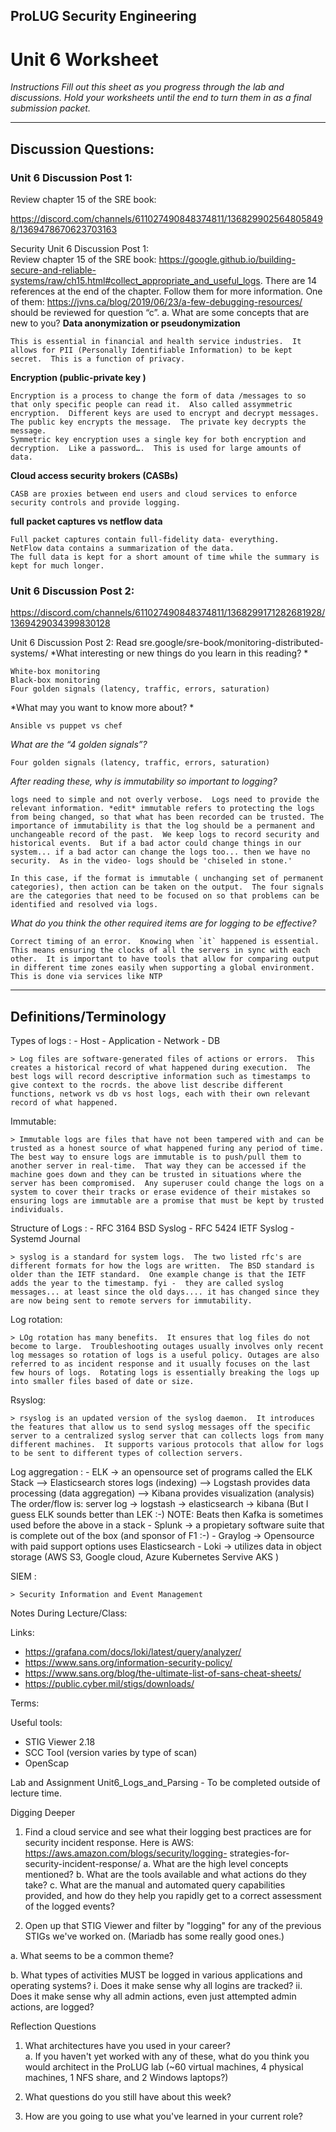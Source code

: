## ProLUG Security Engineering 
# Unit 6 Worksheet 
 
*Instructions*
*Fill out this sheet as you progress through the lab and discussions. Hold your worksheets until the end to turn them in as a final submission packet.*

---

## Discussion Questions:

### Unit 6 Discussion Post 1: 
Review chapter 15 of the SRE book: 


https://discord.com/channels/611027490848374811/1368299025648058498/1369478670623703163

Security Unit 6 Discussion Post 1:  
Review chapter 15 of the SRE book: https://google.github.io/building-secure-and-reliable-systems/raw/ch15.html#collect_appropriate_and_useful_logs. 
There are 14 references at the end of the chapter. Follow them for more information. One of them:  https://jvns.ca/blog/2019/06/23/a-few-debugging-resources/  should be reviewed for question “c”.
a.    What are some concepts that are new to you?
**Data anonymization or pseudonymization**
```
This is essential in financial and health service industries.  It allows for PII (Personally Identifiable Information) to be kept secret.  This is a function of privacy.
```

**Encryption (public-private key )**
```
Encryption is a process to change the form of data /messages to so that only specific people can read it.  Also called assymmetric encryption.  Different keys are used to encrypt and decrypt messages. The public key encrypts the message.  The private key decrypts the message.
Symmetric key encryption uses a single key for both encryption and decryption.  Like a password….  This is used for large amounts of data.
```
**Cloud access security brokers (CASBs)**
```
CASB are proxies between end users and cloud services to enforce security controls and provide logging.
```

**full packet captures vs netflow data**
```
Full packet captures contain full-fidelity data- everything.
NetFlow data contains a summarization of the data.
The full data is kept for a short amount of time while the summary is kept for much longer.
```


### Unit 6 Discussion Post 2: 


https://discord.com/channels/611027490848374811/1368299171282681928/1369429034399830128

Unit 6 Discussion Post 2: Read sre.google/sre-book/monitoring-distributed-systems/ 
*What interesting or new things do you learn in this reading? *
```
White-box monitoring
Black-box monitoring
Four golden signals (latency, traffic, errors, saturation)
```

*What may you want to know more about? *
```
Ansible vs puppet vs chef
```

*What are the “4 golden signals”?*
```
Four golden signals (latency, traffic, errors, saturation)
```

*After reading these, why is immutability so important to logging?*
```
logs need to simple and not overly verbose.  Logs need to provide the relevant information. *edit* immutable refers to protecting the logs from being changed, so that what has been recorded can be trusted. The importance of immutability is that the log should be a permanent and unchangeable record of the past.  We keep logs to record security and historical events.  But if a bad actor could change things in our system... if a bad actor can change the logs too... then we have no security.  As in the video- logs should be 'chiseled in stone.'
``` 
```
In this case, if the format is immutable ( unchanging set of permanent categories), then action can be taken on the output.  The four signals are the categories that need to be focused on so that problems can be identified and resolved via logs.
```


*What do you think the other required items are for logging to be effective?*
```
Correct timing of an error.  Knowing when `it` happened is essential.  This means ensuring the clocks of all the servers in sync with each other.  It is important to have tools that allow for comparing output in different time zones easily when supporting a global environment.  This is done via services like NTP
```

---

## Definitions/Terminology 

Types of logs :
	- Host 
	- Application 
	- Network 
	- DB

    > Log files are software-generated files of actions or errors.  This creates a historical record of what happened during execution.  The best logs will record descriptive information such as timestamps to give context to the rocrds. the above list describe different functions, network vs db vs host logs, each with their own relevant record of what happened.

Immutable:

    > Immutable logs are files that have not been tampered with and can be trusted as a honest source of what happened furing any period of time. The best way to ensure logs are immutable is to push/pull them to another server in real-time.  That way they can be accessed if the machine goes down and they can be trusted in situations where the server has been compromised.  Any superuser could change the logs on a system to cover their tracks or erase evidence of their mistakes so ensuring logs are immutable are a promise that must be kept by trusted individuals.

Structure of Logs :
	- RFC 3164 BSD Syslog 
	- RFC 5424 IETF Syslog 
	- Systemd Journal 

    > syslog is a standard for system logs.  The two listed rfc's are different formats for how the logs are written.  The BSD standard is older than the IETF standard.  One example change is that the IETF adds the year to the timestamp. fyi -  they are called syslog messages... at least since the old days.... it has changed since they are now being sent to remote servers for immutability.


Log rotation:

    > LOg rotation has many benefits.  It ensures that log files do not become to large.  Troubleshooting outages usually involves only recent log messages so rotation of logs is a useful policy. Outages are also referred to as incident response and it usually focuses on the last few hours of logs.  Rotating logs is essentially breaking the logs up into smaller files based of date or size.

Rsyslog:

    > rsyslog is an updated version of the syslog daemon.  It introduces the features that allow us to send syslog messages off the specific server to a centralized syslog server that can collects logs from many different machines.  It supports various protocols that allow for logs to be sent to different types of collection servers.

Log aggregation :
	- ELK	-> an opensource set of programs called the ELK Stack
		--> Elasticsearch stores logs (indexing)
		--> Logstash provides data processing (data aggregation)
		--> Kibana provides visualization (analysis)
		The order/flow is: server log -> logstash -> elasticsearch -> kibana
		(But I guess ELK sounds better than LEK :-)
		NOTE: Beats then Kafka is sometimes used before the above in a stack
	- Splunk -> a propietary software suite that is complete out of the box (and sponsor of F1 :-)
	- Graylog ->  Opensource with paid support options uses Elasticsearch
	- Loki 	  ->  utilizes data in object storage (AWS S3, Google cloud, Azure Kubernetes Servive AKS )


SIEM :

    > Security Information and Event Management






Notes During Lecture/Class: 



Links: 
- https://grafana.com/docs/loki/latest/query/analyzer/  
- https://www.sans.org/information-security-policy/ 
- https://www.sans.org/blog/the-ultimate-list-of-sans-cheat-sheets/ 
- https://public.cyber.mil/stigs/downloads/ 

Terms:  
 
Useful tools: 
- STIG Viewer 2.18 
- SCC Tool (version varies by type of scan) 
- OpenScap 
 
Lab and Assignment 
Unit6_Logs_and_Parsing - To be completed outside of lecture time. 

Digging Deeper
 
1. Find a cloud service and see what their logging best practices are for security 
incident response. Here is AWS: https://aws.amazon.com/blogs/security/logging-
strategies-for-security-incident-response/ 
	a. What are the high level concepts mentioned? 
	b. What are the tools available and what actions do they take? 
	c. What are the manual and automated query capabilities provided, and how 
	   do they help you rapidly get to a correct assessment of the logged events? 

2. Open up that STIG Viewer and filter by "logging" for any of the previous STIGs we've 
worked on. (Mariadb has some really good ones.) 

a. What seems to be a common theme? 

b. What types of activities MUST be logged in various applications and 
operating systems? 
	i. Does it make sense why all logins are tracked? 
	ii. Does it make sense why all admin actions, even just attempted admin 
	    actions, are logged? 

Reflection Questions 

1. What architectures have you used in your career?  
	a. If you haven't yet worked with any of these, what do you think you would 
	   architect in the ProLUG lab (~60 virtual machines, 4 physical machines, 1 
	   NFS share, and 2 Windows laptops?) 
 
2. What questions do you still have about this week? 
 
3. How are you going to use what you've learned in your current role? 
 
 
 
